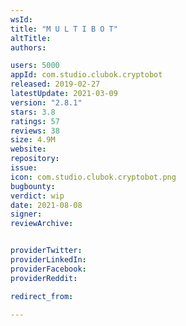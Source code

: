 ```yaml
---
wsId: 
title: "M U L T I B O T"
altTitle: 
authors:

users: 5000
appId: com.studio.clubok.cryptobot
released: 2019-02-27
latestUpdate: 2021-03-09
version: "2.8.1"
stars: 3.8
ratings: 57
reviews: 38
size: 4.9M
website: 
repository: 
issue: 
icon: com.studio.clubok.cryptobot.png
bugbounty: 
verdict: wip
date: 2021-08-08
signer: 
reviewArchive:


providerTwitter: 
providerLinkedIn: 
providerFacebook: 
providerReddit: 

redirect_from:

---
```



